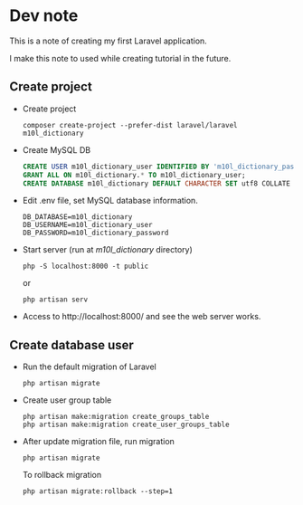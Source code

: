 # Dev note

This is a note of creating my first Laravel application.

I make this note to used while creating tutorial in the future.

## Create project

* Create project
    ```shell
    composer create-project --prefer-dist laravel/laravel m10l_dictionary
    ```
* Create MySQL DB
    ```sql
    CREATE USER m10l_dictionary_user IDENTIFIED BY 'm10l_dictionary_password';
    GRANT ALL ON m10l_dictionary.* TO m10l_dictionary_user;
    CREATE DATABASE m10l_dictionary DEFAULT CHARACTER SET utf8 COLLATE utf8_general_ci;
    ```
* Edit .env file, set MySQL database information.
    ```shell
    DB_DATABASE=m10l_dictionary
    DB_USERNAME=m10l_dictionary_user
    DB_PASSWORD=m10l_dictionary_password
    ```
* Start server (run at *m10l_dictionary* directory)
    ```shell
    php -S localhost:8000 -t public
    ```
    or
    ```shell
    php artisan serv
    ```
* Access to http://localhost:8000/ and see the web server works.

## Create database user

* Run the default migration of Laravel
    ```shell
    php artisan migrate
    ```
* Create user group table
    ```shell
    php artisan make:migration create_groups_table
    php artisan make:migration create_user_groups_table
    ```
* After update migration file, run migration
    ```shell
    php artisan migrate
    ```
    To rollback migration
    ```shell
    php artisan migrate:rollback --step=1
    ```